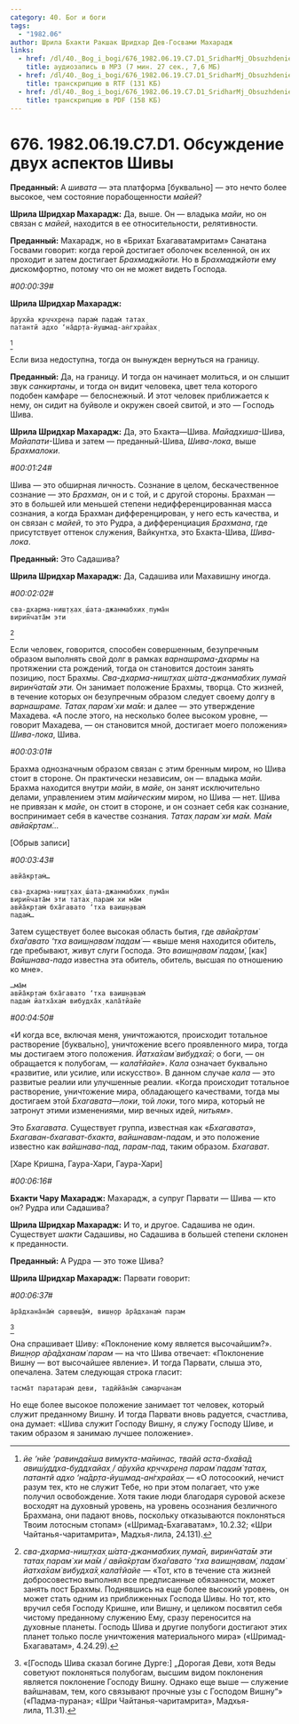 ```yaml
---
category: 40. Бог и боги
tags:
  - "1982.06"
author: Шрила Бхакти Ракшак Шридхар Дев-Госвами Махарадж
links:
  - href: /dl/40._Bog_i_bogi/676_1982.06.19.C7.D1_SridharMj_Obsuzhdenie_dvuh_aspektov_Shivy.mp3
    title: аудиозапись в MP3 (7 мин. 27 сек., 7,6 МБ)
  - href: /dl/40._Bog_i_bogi/676_1982.06.19.C7.D1_SridharMj_Obsuzhdenie_dvuh_aspektov_Shivy.rtf
    title: транскрипцию в RTF (131 КБ)
  - href: /dl/40._Bog_i_bogi/676_1982.06.19.C7.D1_SridharMj_Obsuzhdenie_dvuh_aspektov_Shivy.pdf
    title: транскрипцию в PDF (158 КБ)
---
```


# 676. 1982.06.19.C7.D1. Обсуждение двух аспектов Шивы

**Преданный:** А *шивата* — эта платформа [буквально] — это нечто более высокое, чем состояние порабощенности *майей*?

**Шрила Шридхар Махарадж:** Да, выше. Он — владыка *майи*, но он связан с *майей*, находится в ее относительности, релятивности.

**Преданный:** Махарадж, но в «Брихат Бхагаватамритам» Санатана Госвами говорит: когда герой достигает оболочек вселенной, он их проходит и затем достигает *Брахмаджйоти.* Но в *Брахмаджйоти* ему дискомфортно, потому что он не может видеть Господа.

*#00:00:39#*

**Шрила Шридхар Махарадж:**

    а̄рухйа кр̣ччхрен̣а парам̇ падам̇ татах̣
    патантй адхо ‘на̄др̣та-йушмад-ан̇гхрайах̣
[^_ftn1]

Если виза недоступна, тогда он вынужден вернуться на границу.

**Преданный:** Да, на границу. И тогда он начинает молиться, и он слышит звук *санкиртаны*, и тогда он видит человека, цвет тела которого подобен камфаре — белоснежный. И этот человек приближается к нему, он сидит на буйволе и окружен своей свитой, и это — Господь Шива.

**Шрила Шридхар Махарадж:** Да, это Бхакта—Шива. *Майадхиша*-Шива, *Майапати*-Шива и затем — преданный-Шива, *Шива-лока*, выше *Брахмалоки*.

*#00:01:24#*

Шива — это обширная личность. Сознание в целом, бескачественное сознание — это *Брахман*, он и с той, и с другой стороны. Брахман — это в большей или меньшей степени недифференцированная масса сознания, а когда Брахман дифференцирован, у него есть качества, и он связан с *майей*, то это Рудра, а дифференциация *Брахмана*, где присутствует оттенок служения, Вайкунтха, это Бхакта-Шива, *Шива-лока*.

**Преданный:** Это Садашива?

**Шрила Шридхар Махарадж:** Да, Садашива или Махавишну иногда.

*#00:02:02#*

    сва-дхарма-ниш̣т̣хах̣ ш́ата-джанмабхих̣ пума̄н
    вирин̃чата̄м эти
[^_ftn2]

Если человек, говорится, способен совершенным, безупречным образом выполнять свой долг в рамках *варнашрама-дхармы* на протяжении ста рождений, тогда он становится достоин занять позицию, пост Брахмы. *Сва-дхарма-ниш̣т̣хах̣ ш́ата-джанмабхих̣ пума̄н вирин̃чата̄м эти.* Он занимает положение Брахмы, творца. Сто жизней, в течение которых он безупречным образом следует своему долгу в *варнашраме. Татах̣ парам̇ хи ма̄м*: и далее — это утверждение Махадева. «А после этого, на несколько более высоком уровне, — говорит Махадева, — он становится мной, достигает моего положения» *Шива-лока*, Шива.

*#00:03:01#*

Брахма однозначным образом связан с этим бренным миром, но Шива стоит в стороне. Он практически независим, он — владыка *майи.* Брахма находится внутри *майи*, в *майе*, он занят исключительно делами, управлением этим *майическим* миром, но Шива — нет. Шива не привязан к *майе*, он стоит в стороне, и он сознает себя как сознание, воспринимает себя в качестве сознания. *Татах̣ парам̇ хи ма̄м. Ма̄м авйа̄кр̣там̇…*

[Обрыв записи]

*#00:03:43#*

    авйа̄кр̣там̇…

    сва-дхарма-ниш̣т̣хах̣ ш́ата-джанмабхих̣ пума̄н
    вирин̃чата̄м эти татах̣ парам̇ хи ма̄м
    авйа̄кр̣там̇ бха̄гавато ‘тха ваиш̣н̣авам̇
    падам̇…

Затем существует более высокая область бытия, где *авйа̄кр̣там̇ бха̄гавато ‘тха ваиш̣н̣авам̇ падам̇* — «выше меня находится обитель, где пребывают, живут слуги Господа. Это *ваиш̣н̣авам̇ падам̇*, [как] *Вайшнава-пада* известна эта обитель, обитель, высшая по отношению ко мне».

    …ма̄м
    авйа̄кр̣там̇ бха̄гавато ‘тха ваиш̣н̣авам̇
    падам̇ йатха̄хам̇ вибудха̄х̣ кала̄тйайе

*#00:04:50#*

«И когда все, включая меня, уничтожаются, происходит тотальное растворение [буквально], уничтожение всего проявленного мира, тогда мы достигаем этого положения. *Йатха̄хам̇ вибудха̄х̣*: о боги, — он обращается к полубогам, — *кала̄тйайе*». *Кала* означает буквально «развитие, или усилие, или искусство». В данном случае *кала* — это развитые реалии или улучшенные реалии. «Когда происходит тотальное растворение, уничтожение мира, обладающего качествами, тогда мы достигаем этой *Бхагавата*—*локи*, той *локи*, того мира, который не затронут этими изменениями, мир вечных идей, *нитьям*».

Это *Бхагавата*. Существует группа, известная как «*Бхагавата*», *Бхагаван-бхагават-бхакта*, *вайшнавам-падам*, и это положение известно как *вайшнава-пад*, *парам-пад*, таким образом. *Бхагават*.

[Харе Кришна, Гаура-Хари, Гаура-Хари]

*#00:06:16#*

**Бхакти Чару Махарадж:** Махарадж, а супруг Парвати — Шива — кто он? Рудра или Садашива?

**Шрила Шридхар Махарадж:** И то, и другое. Садашива не один. Существует *шакти* Садашивы, но Садашива в большей степени склонен к преданности.

**Преданный:** А Рудра — это тоже Шива?

**Шрила Шридхар Махарадж:** Парвати говорит:

*#00:06:37#*

    а̄ра̄дхана̄на̄м̇ сарвеш̣а̄м̇, виш̣н̣ор а̄ра̄дханам̇ парам
[^_ftn3]

Она спрашивает Шиву: «Поклонение кому является высочайшим?». *Виш̣н̣ор а̄ра̄дханам̇ парам* — на что Шива отвечает: «Поклонение Вишну — вот высочайшее явление». И тогда Парвати, слыша это, опечалена. Затем следующая строка гласит:

    тасма̄т паратарам̇ деви, тадӣйа̄на̄м̇ самарчанам

Но еще более высокое положение занимает тот человек, который служит преданному Вишну. И тогда Парвати вновь радуется, счастлива, она думает: «Шива служит Господу Вишну, я служу Господу Шиве, и таким образом я занимаю лучшее положение».



[^_ftn1]: *йе ‘нйе ‘равинда̄кша вимукта-ма̄нинас, твайй аста-бха̄ва̄д авиш́уддха-буддхайах̣ / а̄рухйа кр̣ччхрен̣а парам̇ падам̇ татах̣, патантй адхо ‘на̄др̣та-йушмад-ан̇гхрайах̣* — «О лотосоокий, нечист разум тех, кто не служит Тебе, но при этом полагает, что уже получил освобождение. Хотя такие люди благодаря суровой аскезе восходят на духовный уровень, на уровень осознания безличного Брахмана, они падают вновь, поскольку отказываются поклоняться Твоим лотосным стопам» («Шримад-Бхагаватам», 10.2.32; «Шри Чайтанья-чаритамрита», Мадхья-лила, 24.131).

[^_ftn2]: *сва-дхарма-ниш̣т̣хах̣ ш́ата-джанмабхих̣ пума̄н, вирин̃чата̄м эти татах̣ парам̇ хи ма̄м / авйа̄кр̣там̇ бха̄гавато ‘тха ваиш̣н̣авам̇, падам̇ йатха̄хам̇ вибудха̄х̣ кала̄тйайе* — «Тот, кто в течение ста жизней добросовестно выполнял все предписанные обязанности, может занять пост Брахмы. Поднявшись на еще более высокий уровень, он может стать одним из приближенных Господа Шивы. Но тот, кто вручил себя Господу Кришне, или Вишну, и целиком посвятил себя чистому преданному служению Ему, сразу переносится на духовные планеты. Господь Шива и другие полубоги достигают этих планет только после уничтожения материального мира» («Шримад-Бхагаватам», 4.24.29).

[^_ftn3]: «[Господь Шива сказал богине Дурге:] „Дорогая Деви, хотя Веды советуют поклоняться полубогам, высшим видом поклонения является поклонение Господу Вишну. Однако еще выше — служение вайшнавам, тем, кого связывают прочные узы с Господом Вишну“» («Падма-пурана»; «Шри Чайтанья-чаритамрита», Мадхья-лила, 11.31).

